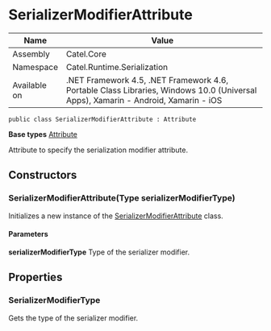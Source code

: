 

# SerializerModifierAttribute

Name|Value
---|---
Assembly|Catel.Core
Namespace|Catel.Runtime.Serialization
Available on|.NET Framework 4.5, .NET Framework 4.6, Portable Class Libraries, Windows 10.0 (Universal Apps), Xamarin - Android, Xamarin - iOS

```
public class SerializerModifierAttribute : Attribute
```

**Base types**
[Attribute]()


Attribute to specify the serialization modifier attribute.



## Constructors

### SerializerModifierAttribute(Type serializerModifierType)

Initializes a new instance of the [SerializerModifierAttribute](#) class.

#### Parameters

**serializerModifierType**
Type of the serializer modifier.



## Properties

### SerializerModifierType

Gets the type of the serializer modifier.



